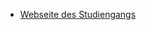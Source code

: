 - [Webseite des Studiengangs](https://www.haw-hamburg.de/studium/studiengaenge-a-z/studiengaenge-detail/course/courses/show/informatik-technischer-systeme/Studierende/)